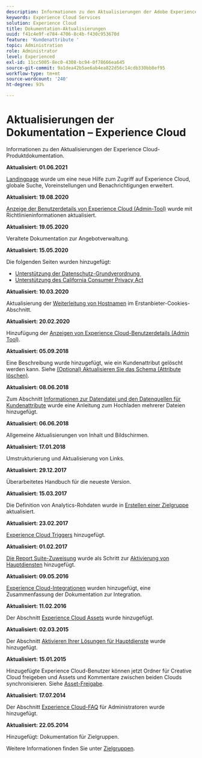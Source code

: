 ```yaml
---
description: Informationen zu den Aktualisierungen der Adobe Experience Cloud-Hilfe.
keywords: Experience Cloud Services
solution: Experience Cloud
title: Dokumentation-Aktualisierungen
uuid: f41c4e9f-e784-4706-8c4b-f430c953670d
feature: 'Kundenattribute '
topic: Administration
role: Administrator
level: Experienced
exl-id: 11cc5005-8ec0-4308-bc94-0f78666ea645
source-git-commit: 9a1dea42b5ae6ab4ea822d56c14cdb330bb8ef95
workflow-type: tm+mt
source-wordcount: '240'
ht-degree: 93%

---
```


# Aktualisierungen der Dokumentation – Experience Cloud

Informationen zu den Aktualisierungen der Experience Cloud-Produktdokumentation.

**Aktualisiert: 01.06.2021**

[Landingpage](experience-cloud.md) wurde um eine neue Hilfe zum Zugriff auf Experience Cloud, globale Suche, Voreinstellungen und Benachrichtigungen erweitert.

**Aktualisiert: 19.08.2020**

[Anzeige der Benutzerdetails von Experience Cloud (Admin-Tool)](admin-getting-started/admin-tool-experience-cloud.md) wurde mit Richtlinieninformationen aktualisiert.

**Aktualisiert: 19.05.2020**

Veraltete Dokumentation zur Angebotverwaltung.

**Aktualisiert: 15.05.2020**

Die folgenden Seiten wurden hinzugefügt:

* [Unterstützung der Datenschutz-Grundverordnung ](attributes/gdpr.md)
* [Unterstützung des California Consumer Privacy Act](attributes/ccpa.md)

**Aktualisiert: 10.03.2020**

Aktualisierung der [Weiterleitung von Hostnamen](cookies/cookies-first-party.md#validate) im Erstanbieter-Cookies-Abschnitt.

**Aktualisiert: 20.02.2020**

Hinzufügung der [Anzeigen von Experience Cloud-Benutzerdetails (Admin Tool)](admin-getting-started/admin-tool-experience-cloud.md).

**Aktualisiert: 05.09.2018**

Eine Beschreibung wurde hinzugefügt, wie ein Kundenattribut gelöscht werden kann. Siehe [(Optional) Aktualisieren Sie das Schema (Attribute löschen)](attributes/t-crs-usecase.md#task_6568898BB7C44A42ABFB86532B89063C).

**Aktualisiert: 08.06.2018**

Zum Abschnitt [Informationen zur Datendatei und den Datenquellen für Kundenattribute](attributes/crs-data-file.md#concept_DE908F362DF24172BFEF48E1797DAF19) wurde eine Anleitung zum Hochladen mehrerer Dateien hinzugefügt.

**Aktualisiert: 06.06.2018**

Allgemeine Aktualisierungen von Inhalt und Bildschirmen.

**Aktualisiert: 17.01.2018**

Umstrukturierung und Aktualisierung von Links.

**Aktualisiert: 29.12.2017**

Überarbeitetes Handbuch für die neueste Version.

**Aktualisiert: 15.03.2017**

Die Definition von Analytics-Rohdaten wurde in [Erstellen einer Zielgruppe](audience-library/t-audience-create.md#task_37F407F58BF9459493BB8E968CDFE737) aktualisiert.

**Aktualisiert: 23.02.2017**

[Experience Cloud Triggers](activation/triggers.md#concept_887B30241B3E4DB0A2553B2996E2D4FB) hinzugefügt.

**Aktualisiert: 01.02.2017**

[Die Report Suite-Zuweisung](core-services/core-services.md#concept_apg_zq2_rw) wurde als Schritt zur [Aktivierung von Hauptdiensten](core-services/core-services.md#concept_07ED1D5C64234E77976E6D572E78FB9C) hinzugefügt.

**Aktualisiert: 09.05.2016**

[Experience Cloud-Integrationen](marketing-cloud-integrations.md#concept_9E6D3E37D1E3452E8CCCFA92AF034F90) wurden hinzugefügt, eine Zusammenfassung der Dokumentation zur Integration.

**Aktualisiert: 11.02.2016**

Der Abschnitt [Experience Cloud Assets](experience-cloud-assets/experience-cloud-assets.md#concept_DDA5224C907D4A4F817D795DA0ED64D0) wurde hinzugefügt.

**Aktualisiert: 02.03.2015**

Der Abschnitt [Aktivieren Ihrer Lösungen für Hauptdienste](core-services/core-services.md#concept_07ED1D5C64234E77976E6D572E78FB9C) wurde hinzugefügt.

**Aktualisiert: 15.01.2015**

Hinzugefügte Experience Cloud-Benutzer können jetzt Ordner für Creative Cloud freigeben und Assets und Kommentare zwischen beiden Clouds synchronisieren. Siehe [Asset-Freigabe](experience-cloud-assets/creative-cloud.md#concept_3E5A34C3459047D5965F900788A9BA68).

**Aktualisiert: 17.07.2014**

Der Abschnitt [Experience Cloud-FAQ](admin-getting-started/faq.md#concept_13219B4E51784577B6FF78AAA203DE91) für Administratoren wurde hinzugefügt.

**Aktualisiert: 22.05.2014**

Hinzugefügt: Dokumentation für Zielgruppen.

Weitere Informationen finden Sie unter [Zielgruppen](audience-library/audience-library.md#topic_679810123CAA4E0CA4FA3417FB0100C7).
